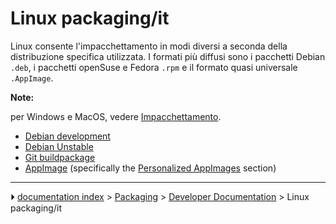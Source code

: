 # Linux packaging/it
Linux consente l\'impacchettamento in modi diversi a seconda della distribuzione specifica utilizzata. I formati più diffusi sono i pacchetti Debian `.deb`, i pacchetti openSuse e Fedora `.rpm` e il formato quasi universale `.AppImage`.


**Note:**

per Windows e MacOS, vedere [Impacchettamento](Packaging/it.md).

-   [Debian development](Debian_development.md)
-   [Debian Unstable](Debian_Unstable.md)
-   [Git buildpackage](Git_buildpackage.md)
-   [AppImage](AppImage.md) (specifically the [Personalized AppImages](AppImage#Personalized_AppImages.md) section)



---
⏵ [documentation index](../README.md) > [Packaging](Category_Packaging.md) > [Developer Documentation](Category_Developer%20Documentation.md) > Linux packaging/it
